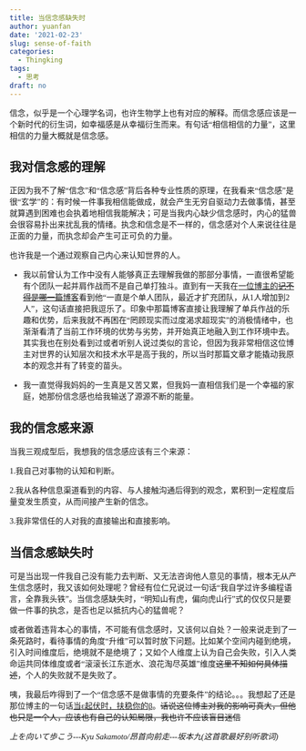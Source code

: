 ```yaml
---
title: 当信念感缺失时
author: yuanfan
date: '2021-02-23'
slug: sense-of-faith
categories:
  - Thingking
tags:
  - 思考
draft: no
---
```


<font face="微软雅黑">信念，似乎是一个心理学名词，也许生物学上也有对应的解释。而信念感应该是一个新时代的衍生词，如幸福感是从幸福衍生而来。有句话“相信相信的力量”，这里相信的力量大概就是信念感。

<!--more-->

## 我对信念感的理解

<font face="微软雅黑">正因为我不了解“信念”和“信念感”背后各种专业性质的原理，在我看来“信念感”是很“玄学”的：有时候一件事我相信能做成，就会产生无穷自驱动力去做事情，甚至就算遇到困难也会执着地相信我能解决；可是当我内心缺少信念感时，内心的猛兽会很容易扑出来扰乱我的情绪。执念和信念是不一样的，信念感对个人来说往往是正面的力量，而执念却会产生可正可负的力量。

也许我是一个通过观察自己内心来认知世界的人。

+ 我以前曾认为工作中没有人能够真正去理解我做的那部分事情，一直很希望能有个团队一起并肩作战而不是自己单打独斗。直到有一天我在[一位博主的~~记不得是哪一篇~~博客](https://yihui.org/)看到他“一直是个单人团队，最近才扩充团队，从1人增加到2人”，这句话直接把我逗乐了。印象中那篇博客直接让我理解了单兵作战的乐趣和优势，后来我就不再困在“罔顾现实而过度渴求超现实”的消极情绪中，也渐渐看清了当前工作环境的优势与劣势，并开始真正地融入到工作环境中去。其实我也在别处看到过或者听别人说过类似的言论，但因为我非常相信这位博主对世界的认知层次和技术水平是高于我的，所以当时那篇文章才能撬动我原本的观念并有了转变的苗头。

+ 我一直觉得我妈妈的一生真是又苦又累，但我妈一直相信我们是一个幸福的家庭，她那份信念感也给我输送了源源不断的能量。

## 我的信念感来源

当我三观成型后，我想我的信念感应该有三个来源：

1.我自己对事物的认知和判断。

2.我从各种信息渠道看到的内容、与人接触沟通后得到的观念，累积到一定程度后量变发生质变，从而间接产生新的信念。

3.我非常信任的人对我的直接输出和直接影响。

## 当信念感缺失时

可是当出现一件我自己没有能力去判断、又无法咨询他人意见的事情，根本无从产生信念感时，我又该如何处理呢？曾经有位仁兄说过一句话“我自学过许多编程语言，全靠我头铁”。当信念感缺失时，“明知山有虎，偏向虎山行”式的仅仅只是要做一件事的执念，是否也足以抵抗内心的猛兽呢？

或者做着违背本心的事情，不可能有信念感时，又该何以自处？一般来说走到了一条死路时，看待事情的角度“升维”可以暂时放下问题。比如某个空间内碰到绝境，引入时间维度后，绝境就不是绝境了；又如个人维度上认为自己会失败，引入人类命运共同体维度或者“滚滚长江东逝水、浪花淘尽英雄”维度~~这里不知如何具体描述~~，个人的失败就不是失败了。

咦，我最后咋得到了一个“信念感不是做事情的充要条件”的结论。。。我想起了还是那位博主的一句话[当ε起伏时，扶稳你的β](https://slides.yihui.org/2020-random-walk.html#46)。~~话说这位博主对我的影响可真大，但他也只是一个人，应该也有自己的认知局限，我也许不应该盲目迷信~~

*上を向いて歩こう---Kyu Sakamoto/昂首向前走---坂本九(这首歌最好别听歌词)*
